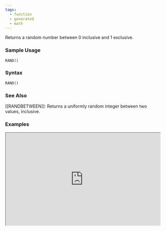 ```yaml
---
tags:
  - function
  - generated
  - math
---
```


Returns a random number between 0 inclusive and 1 exclusive.

### Sample Usage

`RAND()`

### Syntax

`RAND()`

### See Also

[[RANDBETWEEN]]: Returns a uniformly random integer between two values, inclusive.

### Examples

<iframe height="300" src="https://docs.google.com/spreadsheet/pub?key=0As3tAuweYU9QdGc3ZlAtTFd4LXhFcktMRWViQzlFZmc&amp;output=html" width="500"></iframe>